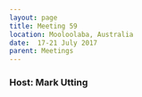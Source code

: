```yaml
---
layout: page
title: Meeting 59
location: Mooloolaba, Australia
date:  17-21 July 2017
parent: Meetings
---
```


<h3>Host: Mark Utting</h3>
